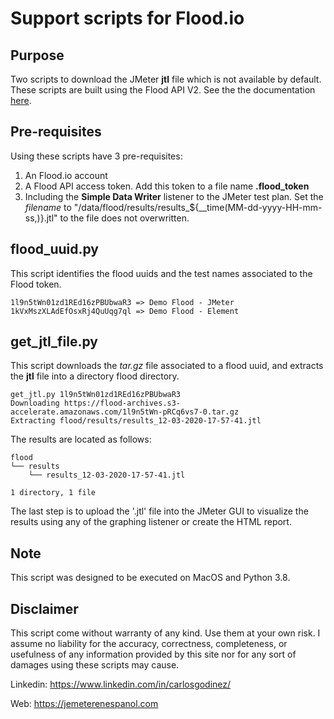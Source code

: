 # Support scripts for Flood.io

## Purpose

Two scripts to download the JMeter **jtl** file which is not available by default. These scripts are built using the Flood API V2. See the the documentation [here](https://github.com/flood-io/api-docs).

## Pre-requisites

Using these scripts have 3 pre-requisites:

1. An Flood.io account
2. A Flood API access token. Add this token to a file name **.flood_token**
3. Including the **Simple Data Writer** listener to the JMeter test plan. Set the *filename* to "/data/flood/results/results_${__time(MM-dd-yyyy-HH-mm-ss,)}.jtl" to the file does not overwritten.

## flood_uuid.py

This script identifies the flood uuids and the test names associated to the Flood token.

```
1l9n5tWn01zd1REd16zPBUbwaR3 => Demo Flood - JMeter
1kVxMszXLAdEfOsxRj4QuUqg7ql => Demo Flood - Element
```
## get_jtl_file.py

This script downloads the *tar.gz* file associated to a flood uuid, and extracts the **jtl** file into a directory flood directory.

```
get_jtl.py 1l9n5tWn01zd1REd16zPBUbwaR3
Downloading https://flood-archives.s3-accelerate.amazonaws.com/1l9n5tWn-pRCq6vs7-0.tar.gz
Extracting flood/results/results_12-03-2020-17-57-41.jtl
```
The results are located as follows:
```
flood
└── results
    └── results_12-03-2020-17-57-41.jtl

1 directory, 1 file
```

The last step is to upload the '.jtl' file into the JMeter GUI to visualize the results using any of the graphing listener or create the HTML report.

## Note

This script was designed to be executed on MacOS and Python 3.8.

## Disclaimer

This script come without warranty of any kind. Use them at your own risk. I assume no liability for the accuracy, correctness, completeness, or usefulness of any information provided by this site nor for any sort of damages using these scripts may cause.

Linkedin: https://www.linkedin.com/in/carlosgodinez/

Web: https://jemeterenespanol.com

